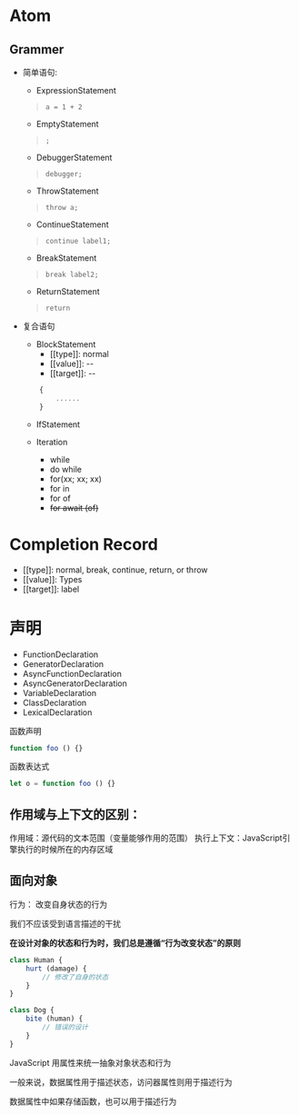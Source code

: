 # Atom

## Grammer
- 简单语句:
    - ExpressionStatement
    > `a = 1 + 2`
    - EmptyStatement
    > `;`
    - DebuggerStatement
    > `debugger;`
    - ThrowStatement
    > `throw a;`
    - ContinueStatement
    > `continue label1;`
    - BreakStatement
    > `break label2;`
    - ReturnStatement
    > `return`

- 复合语句
    - BlockStatement
        - [[type]]: normal
        - [[value]]: --
        - [[target]]: --
    ```js
        {
            ......
        }
    ```
    - IfStatement

    - Iteration
        - while
        - do while
        - for(xx; xx; xx)
        - for in
        - for of
        - ~~for await (of)~~


# Completion Record

- [[type]]: normal, break, continue, return, or throw
- [[value]]: Types
- [[target]]: label

# 声明
- FunctionDeclaration
- GeneratorDeclaration
- AsyncFunctionDeclaration
- AsyncGeneratorDeclaration
- VariableDeclaration
- ClassDeclaration
- LexicalDeclaration

函数声明
```js
function foo () {}

```

函数表达式

```js
let o = function foo () {}
```


## 作用域与上下文的区别：

作用域：源代码的文本范围（变量能够作用的范围）
执行上下文：JavaScript引擎执行的时候所在的内存区域


## 面向对象

行为： 改变自身状态的行为

我们不应该受到语言描述的干扰

**在设计对象的状态和行为时，我们总是遵循“行为改变状态”的原则**

```js
class Human {
    hurt (damage) {
        // 修改了自身的状态
    }
}

class Dog {
    bite (human) {
        // 错误的设计
    }
}
```

JavaScript 用属性来统一抽象对象状态和行为

一般来说，数据属性用于描述状态，访问器属性则用于描述行为

数据属性中如果存储函数，也可以用于描述行为

